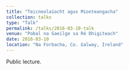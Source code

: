 ```yaml
---
title: "Teicneolaíocht agus Mionteangacha"
collection: talks
type: "Talk"
permalink: /talks/2016-03-10-talk
venue: "Pobal na Gaeilge sa Ré Dhigiteach"
date: 2016-03-10
location: "Na Forbacha, Co. Galway, Ireland"
---
```


Public lecture.
